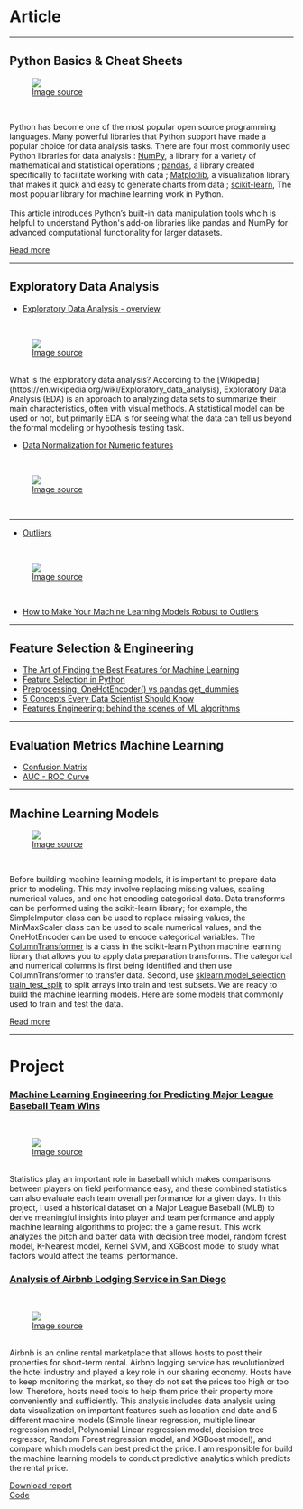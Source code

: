 # Article
---
## Python Basics & Cheat Sheets

<figure>
    <img src="images/Python basic.png?raw=true"/>
    <figcaption><a href="https://content.techgig.com/how-to-learn-python-programming-effectively/articleshow/76188658.cms">Image source</a></figcaption>
</figure>
<br>

Python has become one of the most popular open source programming languages. Many powerful libraries that Python support have made a popular choice for data analysis tasks.
There are four most commonly used Python libraries for data analysis : [NumPy](https://numpy.org/), a library for a variety of mathematical and statistical operations ; [pandas](https://pandas.pydata.org/), a library created specifically to facilitate working with data ; [Matplotlib](https://matplotlib.org/), a visualization library that makes it quick and easy to generate charts from data ; [scikit-learn](https://scikit-learn.org/stable/), The most popular library for machine learning work in Python.<br />
<br>
This article introduces Python’s built-in data manipulation tools whcih is helpful to understand Python's add-on libraries like pandas and NumPy for advanced computational functionality for larger datasets.

[Read more](https://alex31425.github.io/MTHuang/Python_Basics_Cheat_Sheets)



---

## Exploratory Data Analysis

- [Exploratory Data Analysis - overview](https://alex31425.github.io/MTHuang/Exploratory_Data_Analysis)
<br>
<figure>
    <img src="images/EDAoverview.png?raw=true"/>
    <figcaption><a href="http://dsguide.biz/reader/tag/exploratory-data-analysis">Image source</a></figcaption>
</figure>
<br>
What is the exploratory data analysis? According to the [Wikipedia](https://en.wikipedia.org/wiki/Exploratory_data_analysis), Exploratory Data Analysis (EDA) is an approach to analyzing data sets to summarize their main characteristics, often with visual methods. A statistical model can be used or not, but primarily EDA is for seeing what the data can tell us beyond the formal modeling or hypothesis testing task. 



- [Data Normalization for Numeric features](https://alex31425.github.io/MTHuang/sample_page)
<br>
<figure>
    <img src="images/data_normalization.jpg?raw=true"/>
    <figcaption><a href="https://www.import.io/post/what-is-data-normalization-and-why-is-it-important/">Image source</a></figcaption>
</figure>
<br>


---
- [Outliers](https://medium.com/analytics-vidhya/detecting-outliers-using-box-and-whisker-diagrams-and-iqr-346a1b9c0dbe)
<br>
<figure>
    <img src="images/outliers.jpg?raw=true"/>
    <figcaption><a href="https://www.rapidinsight.com/blog/handle-outliers/">Image source</a></figcaption>
</figure>
<br>

- [How to Make Your Machine Learning Models Robust to Outliers](https://heartbeat.fritz.ai/how-to-make-your-machine-learning-models-robust-to-outliers-44d404067d07)

---

## Feature Selection & Engineering 
- [The Art of Finding the Best Features for Machine Learning](https://towardsdatascience.com/the-art-of-finding-the-best-features-for-machine-learning-a9074e2ca60d)
- [Feature Selection in Python](https://medium.com/towards-artificial-intelligence/feature-selection-in-python-predictive-hacks-8805b136955e)
- [Preprocessing: OneHotEncoder() vs pandas.get_dummies](https://albertum.medium.com/preprocessing-onehotencoder-vs-pandas-get-dummies-3de1f3d77dcc)
- [5 Concepts Every Data Scientist Should Know](https://towardsdatascience.com/5-concepts-every-data-scientist-should-know-16c74d080a83)
- [Features Engineering: behind the scenes of ML algorithms](https://medium.com/datadriveninvestor/features-engineering-behind-the-scenes-of-ml-algorithms-e356e38073d)

---
## Evaluation Metrics Machine Learning
- [Confusion Matrix](https://towardsdatascience.com/understanding-the-confusion-matrix-and-its-business-applications-c4e8aaf37f42)
- [AUC - ROC Curve](https://towardsdatascience.com/understanding-auc-roc-curve-68b2303cc9c5)



---
## Machine Learning Models

<figure>
    <img src="images/ML.jpeg?raw=true"/>
    <figcaption><a href="https://towardsdatascience.com/machine-learning-for-beginners-d247a9420dab">Image source</a></figcaption>
</figure>
<br>

Before building machine learning models, it is important to prepare data prior to modeling. This may involve replacing missing values, scaling numerical values, and one hot encoding categorical data. Data transforms can be performed using the scikit-learn library; for example, the SimpleImputer class can be used to replace missing values, the MinMaxScaler class can be used to scale numerical values, and the OneHotEncoder can be used to encode categorical variables. The [ColumnTransformer](https://scikit-learn.org/stable/modules/generated/sklearn.compose.ColumnTransformer.html) is a class in the scikit-learn Python machine learning library that allows you to apply data preparation transforms. The categorical and numerical columns is first being identified and then use ColumnTransformer to transfer data. Second, use [sklearn.model_selection train_test_split](https://scikit-learn.org/stable/modules/generated/sklearn.model_selection.train_test_split.html) to split arrays into train and test subsets. We are ready to build the machine learning models. Here are some models that commonly used to train and test the data.
 
[Read more](https://alex31425.github.io/MTHuang/Machine_Learning_models)


---
# Project
### [Machine Learning Engineering for Predicting Major League Baseball Team Wins](https://github.com/alex31425/BDA696-MuTing/wiki)
<br>
<figure>
    <img src="images/project baseball.jpg?raw=true"/>
    <figcaption><a href="https://www.techrepublic.com/article/throwing-a-fastball-how-the-minnesota-twins-are-using-machine-learning-to-analyze-mounds-of-data/">Image source</a></figcaption>
</figure>
<br>
Statistics play an important role in baseball which makes comparisons between players on field performance easy, and these combined statistics can also evaluate each team overall performance for a given days. In this project, I used a historical dataset on a Major League Baseball (MLB) to derive meaningful insights into player and team performance and apply machine learning algorithms to project the a game result. This work analyzes the pitch and batter data with decision tree model, random forest model, K-Nearest model, Kernel SVM, and XGBoost model to study what factors would affect the teams’ performance.
<br>

### [Analysis of Airbnb Lodging Service in San Diego](https://sites.google.com/sdsu.edu/bda594bairbnbanalysis/home)
<br>
<figure>
    <img src="images/airbnb.jpg?raw=true"/>
    <figcaption><a href="https://www.irishtimes.com/life-and-style/travel/airbnb-s-future-depends-on-a-post-pandemic-travel-boom-1.4238881">Image source</a></figcaption>
</figure>
<br>
Airbnb is an online rental marketplace that allows hosts to post their properties for short-term rental. Airbnb logging service has revolutionized the hotel industry and played a key role in our sharing economy. Hosts have to keep monitoring the market, so they do not set the prices too high or too low.  Therefore, hosts need tools to help them price their property more conveniently and sufficiently. This analysis includes data analysis using data visualization on important features such as location and date and 5 different machine models (Simple linear regression, multiple linear regression model, Polynomial Linear regression model, decision tree regressor, Random Forest regression model, and XGBoost model), and compare which models can best predict the price. 
I am responsible for build the machine learning models to conduct predictive analytics which predicts the rental price.

[Download report](/pdf/project_report_1.pdf)
<br>
[Code](https://nbviewer.jupyter.org/github/alex31425/GEOG594-MTHuang/blob/2bf57d19de627d5526f712c3198273376a726b2e/BDA594-combined.ipynb)

<!-- Remove above link if you don't want to attibute -->
